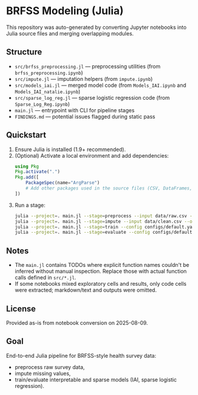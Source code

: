# BRFSS Modeling (Julia)

This repository was auto-generated by converting Jupyter notebooks into Julia source files and merging overlapping modules.

## Structure
- `src/brfss_preprocessing.jl` — preprocessing utilities (from `brfss_preprocessing.ipynb`)
- `src/impute.jl` — imputation helpers (from `impute.ipynb`)
- `src/models_iai.jl` — merged model code (from `Models_IAI.ipynb` and `Models_IAI_natalie.ipynb`)
- `src/sparse_log_reg.jl` — sparse logistic regression code (from `Sparse_Log_Reg.ipynb`)
- `main.jl` — entrypoint with CLI for pipeline stages
- `FINDINGS.md` — potential issues flagged during static pass

## Quickstart
1. Ensure Julia is installed (1.9+ recommended).  
2. (Optional) Activate a local environment and add dependencies:
   ```julia
   using Pkg
   Pkg.activate(".")
   Pkg.add([
       PackageSpec(name="ArgParse")
       # Add other packages used in the source files (CSV, DataFrames, MLJ, GLM, etc.)
   ])
   ```
3. Run a stage:
   ```bash
   julia --project=. main.jl --stage=preprocess --input data/raw.csv --output data/clean.csv
   julia --project=. main.jl --stage=impute --input data/clean.csv --output data/imputed.csv
   julia --project=. main.jl --stage=train --config configs/default.yaml
   julia --project=. main.jl --stage=evaluate --config configs/default.yaml
   ```

## Notes
- The `main.jl` contains TODOs where explicit function names couldn't be inferred without manual inspection. Replace those with actual function calls defined in `src/*.jl`.
- If some notebooks mixed exploratory cells and results, only code cells were extracted; markdown/text and outputs were omitted.

## License
Provided as-is from notebook conversion on 2025-08-09.

## Goal
End-to-end Julia pipeline for BRFSS-style health survey data:
- preprocess raw survey data,
- impute missing values,
- train/evaluate interpretable and sparse models (IAI, sparse logistic regression).
